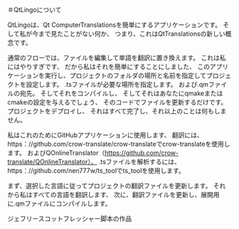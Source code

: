 ＃QtLingoについて

QtLingoは、Qt ComputerTranslationsを簡単にするアプリケーションです。
そして私が今まで見たことがない何か、
つまり、これはQtTranslationsの新しい概念です。

通常のフローでは、ファイルを編集して単語を翻訳に置き換えます。
これは私にはやりすぎです、
だから私はそれを簡単にすることにしました、
このアプリケーションを実行し、プロジェクトのフォルダの場所と名前を指定してプロジェクトを設定します。
.tsファイルが必要な場所を指定します。
および.qmファイルの宛先。
そしてそれをコンパイルし、
そしてそれはあなたにqmakeまたはcmakeの設定を与えるでしょう、
そのコードでファイルを更新するだけです。
プロジェクトをデプロイし、
それはすべて完了し、それ以上のことは何もしません。

私はこれのためにGitHubアプリケーションに使用します、
翻訳には、https：//github.com/crow-translate/crow-translateでcrow-translateを使用します。
およびQOnlineTranslator（https://github.com/crow-translate/QOnlineTranslator）、
.tsファイルを解析するには、https：//github.com/nen777w/ts_toolでts_toolを使用します。

まず、選択した言語に従ってプロジェクトの翻訳ファイルを更新します。
それから私はすべての言語を翻訳します、
次に、翻訳ファイルを更新し、展開用に.qmファイルにコンパイルします。

ジェフリースコットフレッシャー脚本の作品